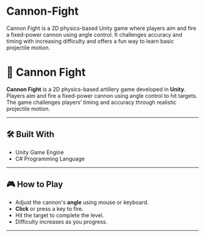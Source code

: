 # Cannon-Fight
Cannon Fight is a 2D physics-based Unity game where players aim and fire a fixed-power cannon using angle control. It challenges accuracy and timing with increasing difficulty and offers a fun way to learn basic projectile motion.


# 🎯 Cannon Fight

**Cannon Fight** is a 2D physics-based artillery game developed in **Unity**. Players aim and fire a fixed-power cannon using angle control to hit targets. The game challenges players’ timing and accuracy through realistic projectile motion.

---

## 🛠️ Built With

- Unity Game Engine
- C# Programming Language

---

## 🎮 How to Play

- Adjust the cannon's **angle** using mouse or keyboard.
- **Click** or press a key to fire.
- Hit the target to complete the level.
- Difficulty increases as you progress.

---
